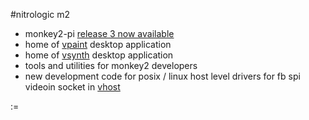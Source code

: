 #nitrologic m2 

* monkey2-pi [release 3 now available](https://github.com/nitrologic/m2/tree/master/releases)
* home of [vpaint](https://github.com/nitrologic/m2/tree/master/vpaint) desktop application
* home of [vsynth](https://github.com/nitrologic/m2/tree/master/vsynth) desktop application
* tools and utilities for monkey2 developers
* new development code for posix / linux host level drivers for fb spi videoin socket in [vhost](https://github.com/nitrologic/m2/tree/master/vhost)

:=

